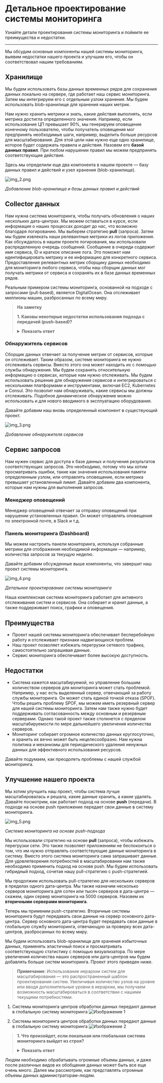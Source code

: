 # **Детальное проектирование системы мониторинга**

Узнайте детали проектирования системы мониторинга и поймите ее преимущества и недостатки.

---

Мы обсудим основные компоненты нашей системы мониторинга, выявим недостатки нашего проекта и улучшим его, чтобы он соответствовал нашим требованиям.

## **Хранилище**

Мы будем использовать базы данных временных рядов для сохранения данных локально на сервере, где работает наш сервис мониторинга. Затем мы интегрируем его с отдельным узлом хранения. Мы будем использовать blob-хранилище для хранения наших метрик.

Нам нужно хранить метрики и знать, какие действия выполнять, если метрика достигла определенного значения. Например, если использование ЦП превышает 90%, мы генерируем оповещение конечному пользователю, чтобы получатель оповещения мог предпринять необходимые шаги, например, выделить больше ресурсов для масштабирования. Для этой цели нам нужно еще одно хранилище, которое будет содержать правила и действия. Назовем его **базой данных правил**. При любом нарушении правил мы можем предпринять соответствующие действия.

Здесь мы определили еще два компонента в нашем проекте — базу данных правил и действий и узел хранения (blob-хранилище).

![img_2.png](img/img_2.png)

*Добавление blob-хранилища и базы данных правил и действий*

## **Collector данных**

Нам нужна система мониторинга, чтобы получать обновления о наших нескольких дата-центрах. Мы можем оставаться в курсе, если информация о наших процессах доходит до нас, что возможно благодаря логированию. Мы выберем стратегию **pull** (запроса). Затем мы будем извлекать наши релевантные метрики из логов приложения. Как обсуждалось в нашем проекте логирования, мы использовали распределенную очередь сообщений. Сообщение в очереди содержит имя сервиса, ID и краткое описание лога. Это поможет нам идентифицировать метрику и ее информацию для конкретного сервиса. Предоставление релевантных метрик сборщику данных необходимо для мониторинга любого сервиса, чтобы наш сборщик данных мог получать метрики от сервиса и сохранять их в базе данных временных рядов.

Реальным примером системы мониторинга, основанной на подходе с запросами (pull-based), является DigitalOcean. Она отслеживает миллионы машин, разбросанных по всему миру.

> **На заметку**
>
> **1. Каковы некоторые недостатки использования подхода с передачей (push-based)?**
>
> <details>
>  <summary><b>Показать ответ</b></summary>
>    Инструмент мониторинга на основе push собирает данные о показателях из приложений и серверов и отправляет их на центральную платформу сбора данных. Каждый микросервис отправляет свои показатели в систему мониторинга, что приводит к высокой нагрузке на инфраструктуру. Таким образом, мониторинг может стать узким местом для бизнес-операций. Мониторинг может осуществляться практически в режиме реального времени. Однако, если не принять надлежащих мер, это может привести к перегрузке инфраструктуры постоянными push-запросами от всех служб, что приведет к переполнению сети. Мы также должны установить демонов для каждой из этих целей, чтобы отправлять показатели на сервер мониторинга, что требует дополнительной работы.
> </details>

### **Обнаружитель сервисов**

Сборщик данных отвечает за получение метрик от сервисов, которые он отслеживает. Таким образом, системе мониторинга не нужно отслеживать сервисы. Вместо этого она может находить их с помощью службы обнаружения. Мы будем сохранять относительную информацию о сервисах, которые нам нужно отслеживать. Мы будем использовать решение для обнаружения сервисов и интегрироваться с несколькими платформами и инструментами, включая EC2, Kubernetes и Consul. Это позволит нам обнаруживать, какие сервисы мы должны отслеживать. Подобное динамическое обнаружение можно использовать и для нового вводимого в эксплуатацию оборудования.

Давайте добавим наш вновь определенный компонент в существующий проект.

![img_3.png](img/img_3.png)

*Добавление обнаружителя сервисов*

## **Сервис запросов**

Нам нужен сервис для доступа к базе данных и получения результатов соответствующих запросов. Это необходимо, потому что мы хотим просматривать ошибки, такие как значения использования памяти определенным узлом, или отправлять оповещение, если метрика превышает установленный лимит. Давайте добавим два компонента, которые нам нужны для выполнения запросов.

### **Менеджер оповещений**

Менеджер оповещений отвечает за отправку оповещений при нарушении установленных правил. Он может отправлять оповещения по электронной почте, в Slack и т.д.

### **Панель мониторинга (Dashboard)**

Мы можем настроить панели мониторинга, используя собранные метрики для отображения необходимой информации — например, количества запросов за текущую неделю.

Давайте добавим обсужденные выше компоненты, что завершит наш проект системы мониторинга.

![img_4.png](img/img_4.png)

*Детальное проектирование системы мониторинга*

Наша комплексная система мониторинга работает для активного отслеживания систем и сервисов. Она собирает и хранит данные, а также поддерживает поиск, графики и оповещения.

## **Преимущества**

*   Проект нашей системы мониторинга обеспечивает бесперебойную работу и отслеживает признаки надвигающихся проблем.
*   Наш проект позволяет избежать перегрузки сетевого трафика, самостоятельно запрашивая данные.
*   Сервис мониторинга обеспечивает более высокую доступность.

## **Недостатки**

*   Система кажется масштабируемой, но управление большим количеством серверов для мониторинга может стать проблемой. Например, у нас есть выделенный сервер, отвечающий за работу службы мониторинга. Он может стать единой точкой отказа (SPOF). Чтобы решить проблему SPOF, мы можем иметь резервный сервер для нашей системы мониторинга. Затем нам также нужно будет поддерживать согласованность между основным и резервным серверами. Однако такой проект также столкнется с пределом масштабируемости по мере дальнейшего увеличения количества серверов.
*   Мониторинг собирает огромное количество данных круглосуточно, и хранить их вечно может быть нецелесообразно. Нам нужна политика и механизмы для периодического удаления ненужных данных для эффективного использования ресурсов.

Давайте подумаем, как преодолеть проблемы с нашей службой мониторинга.

## **Улучшение нашего проекта**

Мы хотим улучшить наш проект, чтобы система лучше масштабировалась и решала, какие данные хранить, а какие удалять. Давайте посмотрим, как работает подход на основе **push** (передачи). В подходе на основе push приложение передает свои данные в систему мониторинга.

![img_5.png](img/img_5.png)

*Система мониторинга на основе push-подхода*

Мы использовали стратегию на основе **pull** (запроса), чтобы избежать перегрузки сети. Это также позволяет приложениям не беспокоиться о том, что им нужно отправлять соответствующие данные мониторинга в систему. Вместо этого система мониторинга сама запрашивает данные. Для удовлетворения потребностей в масштабировании нам также необходимо применить подход на основе push. Мы будем использовать гибридный подход, сочетая нашу pull-стратегию с push-стратегией.

Мы продолжим использовать pull-стратегию для нескольких серверов в пределах одного дата-центра. Мы также назначим несколько серверов мониторинга для сотен или тысяч серверов в дата-центре — скажем, один сервер мониторинга на 5000 серверов. Назовем их **вторичными серверами мониторинга**.

Теперь мы применим push-стратегию. Вторичные системы мониторинга будут передавать свои данные на сервер основного дата-центра. Сервер основного дата-центра будет передавать свои данные в глобальную службу мониторинга, отвечающую за проверку всех дата-центров, разбросанных по всему миру.

Мы будем использовать blob-хранилище для хранения избыточных данных, применять эластичный поиск и просматривать соответствующую статистику с помощью визуализатора. По мере увеличения количества наших серверов или дата-центров мы будем добавлять больше систем мониторинга. Проект этого приведен ниже.

> **Примечание**: Использование иерархии систем для масштабирования — это распространенный шаблон проектирования систем. Увеличивая количество узлов на уровне или вводя дополнительные уровни в иерархии, мы получаем возможность масштабироваться в соответствии с нашими текущими потребностями.

1) Системы мониторинга центров обработки данных передают данные в глобальную систему мониторинга
   ![Изображение 1](img/image_307f1163-4e79-4faf-82ca-a8b4c0d60039.svg)


2) Системы мониторинга центров обработки данных передают данные в глобальную систему мониторинга
   ![Изображение 2](img/image_777b2df5-e679-408b-8790-a90ff6a30a97.svg)


> **1. Что произойдет, если локальная или глобальная система мониторинга выйдет из строя?**
>
> <details>
>  <summary><b>Показать ответ</b></summary>
> Мы можем хранить данные локально и ждать, пока система снова заработает. Но существует ограничение на локальное хранение данных. Поэтому мы либо удаляем предыдущие данные, либо не храним новые. Для принятия решения необходимо создать соответствующие политики.
> </details>

Людям необходимо обрабатывать огромные объемы данных, и даже после различных видов их обобщения данных может быть все еще очень много. Далее мы рассмотрим, как представлять огромные объемы данных администраторам-людям.

